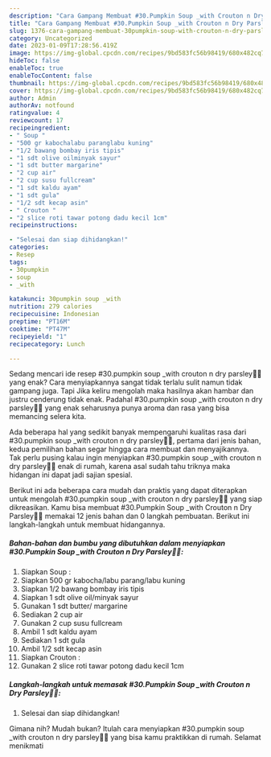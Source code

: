 ```yaml
---
description: "Cara Gampang Membuat #30.Pumpkin Soup _with Crouton n Dry Parsley👩‍🍳Anti Ribet"
title: "Cara Gampang Membuat #30.Pumpkin Soup _with Crouton n Dry Parsley👩‍🍳Anti Ribet"
slug: 1376-cara-gampang-membuat-30pumpkin-soup-with-crouton-n-dry-parsleyanti-ribet
category: Uncategorized
date: 2023-01-09T17:28:56.419Z
image: https://img-global.cpcdn.com/recipes/9bd583fc56b98419/680x482cq70/30pumpkin-soup-_with-crouton-n-dry-parsley-foto-resep-utama.jpg
hideToc: false
enableToc: true
enableTocContent: false
thumbnail: https://img-global.cpcdn.com/recipes/9bd583fc56b98419/680x482cq70/30pumpkin-soup-_with-crouton-n-dry-parsley-foto-resep-utama.jpg
cover: https://img-global.cpcdn.com/recipes/9bd583fc56b98419/680x482cq70/30pumpkin-soup-_with-crouton-n-dry-parsley-foto-resep-utama.jpg
author: Admin
authorAv: notfound
ratingvalue: 4
reviewcount: 17
recipeingredient:
- " Soup "
- "500 gr kabochalabu paranglabu kuning"
- "1/2 bawang bombay iris tipis"
- "1 sdt olive oilminyak sayur"
- "1 sdt butter margarine"
- "2 cup air"
- "2 cup susu fullcream"
- "1 sdt kaldu ayam"
- "1 sdt gula"
- "1/2 sdt kecap asin"
- " Crouton "
- "2 slice roti tawar potong dadu kecil 1cm"
recipeinstructions:

- "Selesai dan siap dihidangkan!"
categories:
- Resep
tags:
- 30pumpkin
- soup
- _with

katakunci: 30pumpkin soup _with 
nutrition: 279 calories
recipecuisine: Indonesian
preptime: "PT16M"
cooktime: "PT47M"
recipeyield: "1"
recipecategory: Lunch

---
```



Sedang mencari ide resep #30.pumpkin soup _with crouton n dry parsley👩‍🍳 yang enak? Cara menyiapkannya sangat tidak terlalu sulit namun tidak gampang juga. Tapi Jika keliru mengolah maka hasilnya akan hambar dan justru cenderung tidak enak. Padahal #30.pumpkin soup _with crouton n dry parsley👩‍🍳 yang enak seharusnya punya aroma dan rasa yang bisa memancing selera kita.




Ada beberapa hal yang sedikit banyak mempengaruhi kualitas rasa dari #30.pumpkin soup _with crouton n dry parsley👩‍🍳, pertama dari jenis bahan, kedua pemilihan bahan segar hingga cara membuat dan menyajikannya. Tak perlu pusing kalau ingin menyiapkan #30.pumpkin soup _with crouton n dry parsley👩‍🍳 enak di rumah, karena asal sudah tahu triknya maka hidangan ini dapat jadi sajian spesial.


Berikut ini ada beberapa cara mudah dan praktis yang dapat diterapkan untuk mengolah #30.pumpkin soup _with crouton n dry parsley👩‍🍳 yang siap dikreasikan. Kamu bisa membuat #30.Pumpkin Soup _with Crouton n Dry Parsley👩‍🍳 memakai 12 jenis bahan dan 0 langkah pembuatan. Berikut ini langkah-langkah untuk membuat hidangannya.

<!--inarticleads1-->

##### Bahan-bahan dan bumbu yang dibutuhkan dalam menyiapkan #30.Pumpkin Soup _with Crouton n Dry Parsley👩‍🍳:

1. Siapkan  Soup :
1. Siapkan 500 gr kabocha/labu parang/labu kuning
1. Siapkan 1/2 bawang bombay iris tipis
1. Siapkan 1 sdt olive oil/minyak sayur
1. Gunakan 1 sdt butter/ margarine
1. Sediakan 2 cup air
1. Gunakan 2 cup susu fullcream
1. Ambil 1 sdt kaldu ayam
1. Sediakan 1 sdt gula
1. Ambil 1/2 sdt kecap asin
1. Siapkan  Crouton :
1. Gunakan 2 slice roti tawar potong dadu kecil 1cm




<!--inarticleads2-->

##### Langkah-langkah untuk memasak #30.Pumpkin Soup _with Crouton n Dry Parsley👩‍🍳:


1. Selesai dan siap dihidangkan!



Gimana nih? Mudah bukan? Itulah cara menyiapkan #30.pumpkin soup _with crouton n dry parsley👩‍🍳 yang bisa kamu praktikkan di rumah. Selamat menikmati
